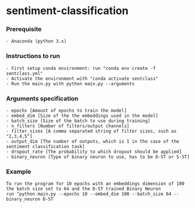 # sentiment-classification

### Prerequisite
    - Anaconda (python 3.x)

### Instructions to run
    - First setup conda environment: run "conda env create -f sentclass.yml"
    - Activate the environment with "conda activate sentclass"
    - Run the main.py with python main.py --arguments

### Arguments specification
    - epochs [Amount of epochs to train the model]
    - embed_dim [Size of the the embeddings used in the model]
    - batch_size [Size of the batch to use during training]
    - n_filters [Number of filters/output channels]
    - filter_sizes [A comma separated string of filter sizes, such as "2,3,4,5"]
    - output_dim [The number of outputs, which is 1 in the case of the sentiment classification task]
    - dropout_rate [The probability to which dropout should be applied]
    - binary_neuron [Type of binary neuron to use, has to be D-ST or S-ST]

### Example
    To run the program for 10 epochs with an embeddings dimension of 100 the batch size set to 64 and the D-ST trained Binary Neuron 
    run "python main.py --epochs 10 --embed_dim 100 --batch_size 64 --binary_neuron D-ST